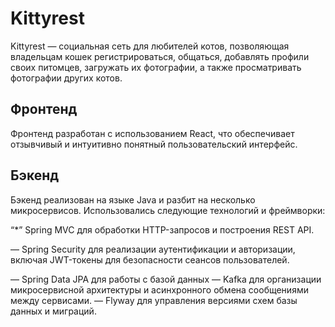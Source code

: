 # Kittyrest
Kittyrest — социальная сеть для любителей котов, позволяющая владельцам кошек регистрироваться, общаться, добавлять профили своих питомцев, загружать их фотографии, а также просматривать фотографии других котов. 

## Фронтенд
Фронтенд разработан с использованием React, что обеспечивает отзывчивый и интуитивно понятный пользовательский интерфейс.

## Бэкенд
Бэкенд реализован на языке Java и разбит на несколько микросервисов. Использовались следующие технологий и фреймворки:

“*” Spring MVC для обработки HTTP-запросов и построения REST API.

— Spring Security для реализации аутентификации и авторизации, включая JWT-токены для безопасности сеансов пользователей.

— Spring Data JPA для работы с базой данных
— Kafka для организации микросервисной архитектуры и асинхронного обмена сообщениями между сервисами.
— Flyway для управления версиями схем базы данных и миграций.
